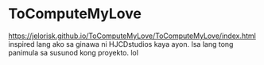 # ToComputeMyLove

https://jelorisk.github.io/ToComputeMyLove/ToComputeMyLove/index.html
inspired lang ako sa ginawa ni HJCDstudios kaya ayon.
Isa lang tong panimula sa susunod kong proyekto. lol
